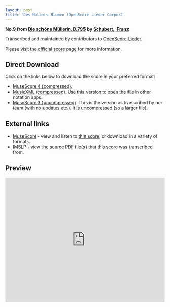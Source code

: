 ```yaml
---
layout: post
title: 'Des Müllers Blumen (OpenScore Lieder Corpus)'
---
```


__No.9 from [Die schöne Müllerin, D.795](https://fourscoreandmore.org/OpenScore/Schubert%2C_Franz/Die_sch%C3%B6ne_M%C3%BCllerin%2C_D.795/) by [Schubert,_Franz](https://fourscoreandmore.org/OpenScore/Schubert%2C_Franz)__

Transcribed and maintained by contributors to [OpenScore Lieder].

Please visit the [official score page] for more information.

[official score page]: https://musescore.com/openscore-lieder-corpus/scores/4985932
[OpenScore Lieder]: https://musescore.com/openscore-lieder-corpus

## Direct Download

Click on the links below to download the score in your preferred format:
- [MuseScore 4 (compressed)](https://fourscoreandmore.org/OpenScore/Schubert%2C_Franz/Die_sch%C3%B6ne_M%C3%BCllerin%2C_D.795/09_Des_M%C3%BCllers_Blumen.mscz).
- [MusicXML (compressed)](https://fourscoreandmore.org/OpenScore/Schubert%2C_Franz/Die_sch%C3%B6ne_M%C3%BCllerin%2C_D.795/09_Des_M%C3%BCllers_Blumen.mxl). Use this version to open the file in other notation apps.
- [MuseScore 3 (uncompressed)](https://raw.githubusercontent.com/OpenScore/Lieder/refs/heads/main/scores/Schubert%2C_Franz/Die_sch%C3%B6ne_M%C3%BCllerin%2C_D.795/09_Des_M%C3%BCllers_Blumen/lc4985932.mscx). This is the version as transcribed by our team (with no updates etc.). It is uncompressed (so a larger file).

## External links

- [MuseScore] - view and listen to [this score][MuseScore], or download in a variety of formats.
- [IMSLP] - view the [source PDF file(s)][IMSLP] that this score was transcribed from.

[MuseScore]: https://musescore.com/score/4985932
[IMSLP]: https://imslp.org/wiki/Special:ReverseLookup/03233

## Preview

<iframe width="100%" height="394" src="https://musescore.com/openscore-lieder-corpus/scores/4985932/embed" frameborder="0" allowfullscreen allow="autoplay; fullscreen"></iframe>
